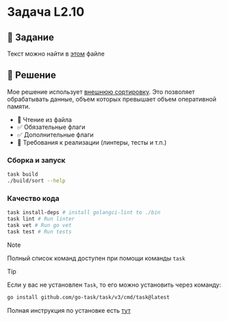 # Задача L2.10

## 📝 Задание
Текст можно найти в [этом](./docs/TASK.md) файле

## 🎯 Решение
Мое решение использует [внешнюю сортировку](https://en.wikipedia.org/wiki/External_sorting). Это позволяет обрабатывать данные, объем которых превышает объем оперативной памяти.

- 🚧 Чтение из файла
- ✅ Обязательные флаги
- ✅ Дополнительные флаги
- 🚧 Требования к реализации (линтеры, тесты и т.п.)

### Сборка и запуск
```bash
task build
./build/sort --help
```

### Качество кода
```bash
task install-deps # install golangci-lint to ./bin
task lint # Run linter
task vet # Run go vet
task test # Run tests
```

> [!NOTE]
> Полный список команд доступен при помощи команды `task`

> [!TIP]
> Если у вас не установлен `Task`, то его можно установить через команду:
> ```bash
> go install github.com/go-task/task/v3/cmd/task@latest
> ```
> Полная инструкция по установке есть [тут](https://taskfile.dev/docs/installation)